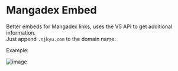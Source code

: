 # Mangadex Embed

Better embeds for Mangadex links, uses the V5 API to get additional information.  
Just append `.njkyu.com` to the domain name.

Example:

![image](https://user-images.githubusercontent.com/10641355/155423225-794624b7-e52c-411a-8d4f-5343d9e34e6d.png)

